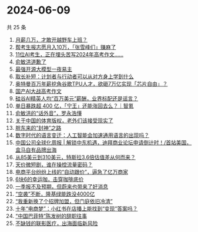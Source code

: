 # 2024-06-09

共 25 条

<!-- BEGIN 36KR -->
<!-- 最后更新时间 2024-06-09 02:00:56 +0800 -->
1. [月薪几万，才敢开越野车上班？](https://36kr.com/p/2810462726359555)
1. [帮考生报志愿月入10万，「张雪峰们」赚麻了](https://36kr.com/p/2810455555377417)
1. [11位AI考生，正在埋头苦写2024年高考作文……](https://36kr.com/p/2810667347790085)
1. [俞敏洪道歉了](https://36kr.com/p/2810606928742656)
1. [最强开源大模型一夜易主](https://36kr.com/p/2809827742648834)
1. [取长补短：计划者与行动者可以从对方身上学到什么](https://36kr.com/p/2529160674387465)
1. [奥特曼百万年薪挖角谷歌TPU人才，欲砸7万亿实现「芯片自由」？](https://36kr.com/p/2810744264526087)
1. [国产AI大战高考作文](https://36kr.com/p/2809827496839681)
1. [硅谷AI精英人均“百万美元”薪酬，业界标配还是谣言？](https://36kr.com/p/2810790716971910)
1. [单日暴跌超 400 亿，「宁王」还能涨回去么？｜智氪](https://36kr.com/p/2810786248952064)
1. [俞敏洪的“话外音”，罗永浩懂](https://36kr.com/p/2809938961439112)
1. [关于中国的体育版权，老外们该接受现实了](https://36kr.com/p/2809765131864322)
1. [胖东来的“封神”之路](https://36kr.com/p/2808237330642560)
1. [数字时代的语言变迁：人工智能会加速通用语言的出现吗？](https://36kr.com/p/2806298265220744)
1. [中国公司全球化周报 | 解锁中东机遇，迪拜商业论坛申请倒计时！/​首站美国，盒马自有品牌出海](https://36kr.com/p/2810541290113286)
1. [从85美元到310美元，特斯拉3.6倍估值差从何而来？](https://36kr.com/p/2809749763295746)
1. [天价微短剧，谁在操控流量密码？](https://36kr.com/p/2810727815711238)
1. [电商平台纷纷上线的“自动跟价”，逼急了亿万商家](https://36kr.com/p/2808437640727049)
1. [6块6的幸运咖，击穿咖啡底价](https://36kr.com/p/2809725342439808)
1. [一季报不及预期，但蔚来也带来了好消息](https://36kr.com/p/2809750059551237)
1. [“空袭”不断，隆基绿能跌没4000亿](https://36kr.com/p/2809939477142404)
1. [“我重新换了个招牌加盟，但门庭依旧冷清”](https://36kr.com/p/2809735282231815)
1. [十年“电商梦”：小红书在店播上能找到“变现”答案吗？](https://36kr.com/p/2809904405186819)
1. [“中国巴菲特”陈发树的辞职往事](https://36kr.com/p/2810400049842439)
1. [不缺钱的联影医疗，出海面临新风险](https://36kr.com/p/2809784375187846)
<!-- END 36KR -->